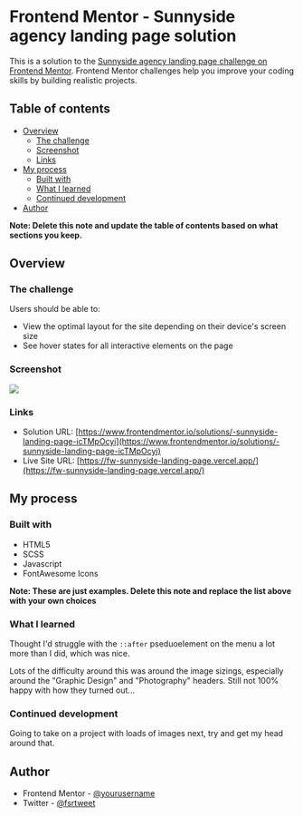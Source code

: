 # Frontend Mentor - Sunnyside agency landing page solution

This is a solution to the [Sunnyside agency landing page challenge on Frontend Mentor](https://www.frontendmentor.io/challenges/sunnyside-agency-landing-page-7yVs3B6ef). Frontend Mentor challenges help you improve your coding skills by building realistic projects.

## Table of contents

- [Overview](#overview)
  - [The challenge](#the-challenge)
  - [Screenshot](#screenshot)
  - [Links](#links)
- [My process](#my-process)
  - [Built with](#built-with)
  - [What I learned](#what-i-learned)
  - [Continued development](#continued-development)
- [Author](#author)

**Note: Delete this note and update the table of contents based on what sections you keep.**

## Overview

### The challenge

Users should be able to:

- View the optimal layout for the site depending on their device's screen size
- See hover states for all interactive elements on the page

### Screenshot

![](./design/screenshot.jpg)

### Links

- Solution URL: [https://www.frontendmentor.io/solutions/-sunnyside-landing-page-icTMpOcyi](https://www.frontendmentor.io/solutions/-sunnyside-landing-page-icTMpOcyi)
- Live Site URL: [https://fw-sunnyside-landing-page.vercel.app/](https://fw-sunnyside-landing-page.vercel.app/)

## My process

### Built with

- HTML5
- SCSS
- Javascript
- FontAwesome Icons

**Note: These are just examples. Delete this note and replace the list above with your own choices**

### What I learned

Thought I'd struggle with the `::after` pseduoelement on the menu a lot more than I did, which was nice.

Lots of the difficulty around this was around the image sizings, especially around the "Graphic Design" and "Photography" headers. Still not 100% happy with how they turned out...

### Continued development

Going to take on a project with loads of images next, try and get my head around that.

## Author

- Frontend Mentor - [@yourusername](https://www.frontendmentor.io/profile/fraserwat)
- Twitter - [@fsrtweet](https://www.twitter.com/fsrtweet)
